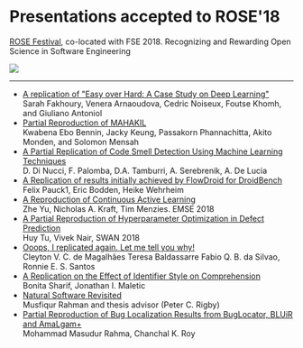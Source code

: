 # Presentations accepted to ROSE'18    
    
    
[ROSE Festival](https://github.com/researchart/rose-fse18/blob/master/README.md),
co-located with FSE 2018.
Recognizing and Rewarding Open Science in Software Engineering    
    
![](../etc/img/rose.png)    
    
_____    
    
    
-  [A replication of "Easy over Hard: A Case Study on Deep Learning"](ROSE-FSE18_paper_1.pdf)       
 Sarah Fakhoury, Venera Arnaoudova, Cedric Noiseux, Foutse Khomh, and Giuliano Antoniol
-  [Partial Reproduction of MAHAKIL](ROSE-FSE18_paper_3.pdf)    
Kwabena Ebo Bennin, Jacky Keung, Passakorn Phannachitta, Akito Monden, and Solomon Mensah
- [ A Partial Replication of Code Smell Detection Using Machine Learning Techniques](ROSE-FSE18_paper_5.pdf)    
D. Di Nucci, F. Palomba, D.A. Tamburri, A. Serebrenik, A. De Lucia    
- [ A Replication of results initially achieved by FlowDroid for DroidBench](ROSE-FSE18_paper_6.pdf)    
Felix Pauck1, Eric Bodden, Heike Wehrheim
- [ A Reproduction of Continuous Active Learning ](ROSE-FSE18_paper_7.pdf)    
 Zhe Yu, Nicholas A. Kraft, Tim Menzies. EMSE 2018
- [ A Partial Reproduction of Hyperparameter Optimization in Defect Prediction ](ROSE-FSE18_paper_8.pdf)    
 Huy Tu, Vivek Nair, SWAN 2018    
- [ Ooops, I replicated again. Let me tell you why! ](ROSE-FSE18_paper_9.pdf)    
 Cleyton V. C. de Magalhães Teresa Baldassarre Fabio Q. B. da Silvao, Ronnie E. S. Santos
- [ A Replication on the Effect of Identifier Style on Comprehension](ROSE-FSE18_paper_10.pdf)    
 Bonita Sharif, Jonathan I. Maletic    
- [ Natural Software Revisited ](ROSE-FSE18_paper_11.pdf)    
 Musfiqur Rahman and thesis advisor (Peter C. Rigby)
- [ Partial Reproduction of Bug Localization Results from BugLocator, BLUiR and AmaLgam+ ](ROSE-FSE18_paper_12.pdf)    
Mohammad Masudur Rahma, Chanchal K. Roy
    
